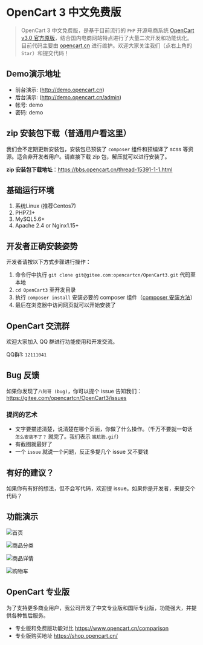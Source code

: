 # OpenCart 3 中文免费版

> OpenCart 3 中文免费版，是基于目前流行的 `PHP` 开源电商系统 [OpenCart v3.0 官方原版](http://github.com/opencart/opencart)，结合国内电商网站特点进行了大量二次开发和功能优化。目前代码主要由 [opencart.cn](http://www.opencart.cn) 进行维护。欢迎大家关注我们（点右上角的 `Star`）和提交代码！

## Demo演示地址
- 前台演示: (http://demo.opencart.cn)
- 后台演示: (http://demo.opencart.cn/admin)
- 帐号: demo
- 密码: demo

## zip 安装包下载（普通用户看这里）
我们会不定期更新安装包，安装包已预装了 `composer` 组件和预编译了 scss 等资源。适合非开发者用户。请直接下载 zip 包，解压就可以进行安装了。

**zip 安装包下载地址**：https://bbs.opencart.cn/thread-15391-1-1.html  

## 基础运行环境  
1. 系统Linux (推荐Centos7)  
2. PHP7.1+  
3. MySQL5.6+  
4. Apache 2.4 or Nginx1.15+  

## 开发者正确安装姿势
开发者请按以下方式步骤进行操作：

1. 命令行中执行 `git clone git@gitee.com:opencartcn/OpenCart3.git` 代码至本地
2. `cd OpenCart3` 至开发目录
2. 执行 `composer install` 安装必要的 composer 组件（[composer 安装方法](https://getcomposer.org/download/)）
3. 最后在浏览器中访问网页就可以开始安装了

## OpenCart 交流群
欢迎大家加入 QQ 群进行功能使用和开发交流。

QQ群1: `12111041`

## Bug 反馈
如果你发现了`八阿哥 (bug)`，你可以提个 issue 告知我们：https://gitee.com/opencartcn/OpenCart3/issues

### 提问的艺术
- 文字要描述清楚，说清楚在哪个页面，你做了什么操作。（千万不要就一句话 `怎么安装不了？` 就完了。我们表示 `尴尬脸.gif`）
- 有截图就最好了
- 一个 `issue` 就说一个问题，反正多提几个 issue 又不要钱

## 有好的建议？
如果你有有好的想法，但不会写代码，欢迎提 issue。如果你是开发者，来提交个代码？

## 功能演示
![首页](https://images.gitee.com/uploads/images/2019/0706/175816_cd18404e_98313.gif "首页")

![商品分类](https://bbs.opencart.cn/public/image/gif/free-30/2.gif "商品分类")

![商品详情](https://images.gitee.com/uploads/images/2019/0706/175816_ad6dbbad_98313.gif "商品详情")

![购物车](https://images.gitee.com/uploads/images/2019/0706/175816_b5e697b3_98313.gif "购物车")

## OpenCart 专业版
 为了支持更多商业用户，我公司开发了中文专业版和国际专业版，功能强大，并提供各种售后服务。
- 专业版和免费版功能对比 https://www.opencart.cn/comparison
- 专业版购买地址 https://shop.opencart.cn/
